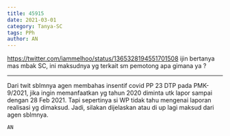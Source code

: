 ```yaml
---
title: 45915
date: 2021-03-01
category: Tanya-SC
tags: PPh
author: AN
---
```


https://twitter.com/iammelhoo/status/1365328194551701508 ijin bertanya mas mbak SC, ini maksudnya yg terkait sm pemotong apa gimana ya ?

---

Dari twit sblmnya agen membahas insentif covid PP 23 DTP pada PMK-9/2021, jika ingin memanfaatkan yg tahun 2020 diminta utk lapor sampai dengan 28 Feb 2021. Tapi sepertinya si WP tidak tahu mengenai laporan realisasi yg dimaksud. Jadi, silakan dijelaskan atau di up lagi maksud dari agen sblmnya.

`AN`
